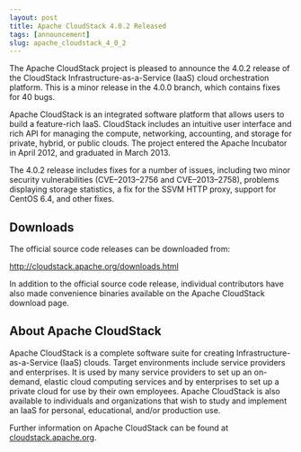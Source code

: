 ```yaml
---
layout: post
title: Apache CloudStack 4.0.2 Released
tags: [announcement]
slug: apache_cloudstack_4_0_2
---
```

<p>The Apache CloudStack project is pleased to announce the 4.0.2 release
of the CloudStack Infrastructure-as-a-Service (IaaS) cloud orchestration
platform. This is a minor release in the 4.0.0 branch, which contains
fixes for 40 bugs. </p>

<p>Apache CloudStack is an integrated software platform that allows users
to build a feature-rich IaaS. CloudStack includes an intuitive user
interface and rich API for managing the compute, networking, accounting,
and storage for private, hybrid, or public clouds. The project entered
the Apache Incubator in April 2012, and graduated in March 2013.</p>

<p>The 4.0.2 release includes fixes for a number of issues, including two
minor security vulnerabilities (CVE&#8211;2013&#8211;2756 and CVE&#8211;2013&#8211;2758),
problems displaying storage statistics, a fix for the SSVM HTTP proxy,
support for CentOS 6.4, and other fixes.</p>

<h2 id="downloads">Downloads</h2>

<p>The official source code releases can be downloaded from:</p>

<p><a href="http://cloudstack.apache.org/downloads.html">http://cloudstack.apache.org/downloads.html</a></p>

<p>In addition to the official source code release, individual contributors
have also made convenience binaries available on the Apache CloudStack
download page.</p>

<h2 id="aboutapachecloudstack">About Apache CloudStack</h2>

<p>Apache CloudStack is a complete software suite for creating
Infrastructure-as-a-Service (IaaS) clouds. Target environments include
service providers and enterprises. It is used by many service providers
to set up an on-demand, elastic cloud computing services and by
enterprises to set up a private cloud for use by their own employees.
Apache CloudStack is also available to individuals and organizations
that wish to study and implement an IaaS for personal, educational,
and/or production use.</p>

<p>Further information on Apache CloudStack can be found at
<a href="http://cloudstack.apache.org/">cloudstack.apache.org</a>.</p>
